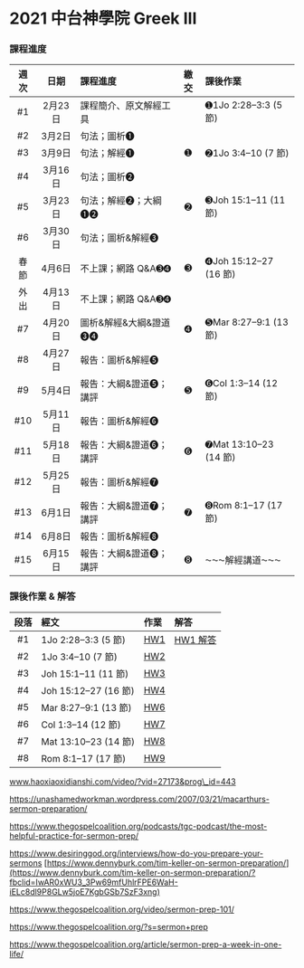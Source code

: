 # 2021 中台神學院 Greek III

### 課程進度
| 週次 |  日期   | 課程進度               | 繳交 | 課後作業              |
|:----:|:-------:|:---------------------- |:----:|:--------------------- |
|  #1  | 2月23日 | 課程簡介、原文解經工具 |      | ➊1Jo 2:28–3:3 (5 節)  |
|  #2  | 3月2日  | 句法；圖析➊            |      |                       |
|  #3  | 3月9日  | 句法；解經➊            |  ➊   | ➋1Jo 3:4–10 (7 節)    |
|  #4  | 3月16日 | 句法；圖析➋            |      |                       |
|  #5  | 3月23日 | 句法；解經➋；大綱➊➋    |  ➋   | ➌Joh 15:1–11 (11 節)  |
|  #6  | 3月30日 | 句法；圖析&解經➌       |      |                       |
| 春節 | 4月6日  | 不上課；網路 Q&A➌➍     |  ➌   | ➍Joh 15:12–27 (16 節) |
| 外出 | 4月13日 | 不上課；網路 Q&A➌➍     |      |                       |
|  #7  | 4月20日 | 圖析&解經&大綱&證道➌➍  |  ➍   | ➎Mar 8:27–9:1 (13 節) |
|  #8  | 4月27日 | 報告：圖析&解經➎       |      |                       |
|  #9  | 5月4日  | 報告：大綱&證道➎；講評 |  ➎   | ➏Col 1:3–14 (12 節)   |
| #10  | 5月11日 | 報告：圖析&解經➏       |      |                       |
| #11  | 5月18日 | 報告：大綱&證道➏；講評 |  ➏   | ➐Mat 13:10–23 (14 節) |
| #12  | 5月25日 | 報告：圖析&解經➐       |      |                       |
| #13  | 6月1日  | 報告：大綱&證道➐；講評 |  ➐   | ➑Rom 8:1–17 (17 節)   |
| #14  | 6月8日  | 報告：圖析&解經➑       |      |                       |
| #15  | 6月15日 | 報告：大綱&證道➑；講評 |  ➑   | ⁓⁓⁓解經講道⁓⁓⁓        |


### 課後作業 & 解答
| 段落 | 經文                 | 作業          | 解答                  |
|:----:|:-------------------- |:------------- |:--------------------- |
|  #1  | 1Jo 2:28–3:3 (5 節)  | [HW1](HW1.md) | [HW1 解答](HW1-Key.md) |
|  #2  | 1Jo 3:4–10 (7 節)    | [HW2](HW2.md) |                       |
|  #3  | Joh 15:1–11 (11 節)  | [HW3](HW3.md) |                       |
|  #4  | Joh 15:12–27 (16 節) | [HW4](HW4.md) |                       |
|  #5  | Mar 8:27–9:1 (13 節) | [HW6](HW6.md) |                       |
|  #6  | Col 1:3–14 (12 節)   | [HW7](HW7.md) |                       |
|  #7  | Mat 13:10–23 (14 節) | [HW8](HW8.md) |                       |
|  #8  | Rom 8:1–17 (17 節)   | [HW9](HW9.md) |                       |



   

www.haoxiaoxidianshi.com/video/?vid=27173&prog\_id=443

https://unashamedworkman.wordpress.com/2007/03/21/macarthurs-sermon-preparation/

https://www.thegospelcoalition.org/podcasts/tgc-podcast/the-most-helpful-practice-for-sermon-prep/

https://www.desiringgod.org/interviews/how-do-you-prepare-your-sermons
[https://www.dennyburk.com/tim-keller-on-sermon-preparation/](https://www.dennyburk.com/tim-keller-on-sermon-preparation/?fbclid=IwAR0xWU3_3Pw69mfUhlrFPE6WaH-iELc8dl9P8GLw5joE7KgbGSb7SzF3xng)

https://www.thegospelcoalition.org/video/sermon-prep-101/

https://www.thegospelcoalition.org/?s=sermon+prep

https://www.thegospelcoalition.org/article/sermon-prep-a-week-in-one-life/